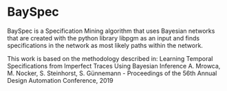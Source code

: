 # BaySpec

BaySpec is a Specification Mining algorithm that uses Bayesian networks that are created with the python library libpgm as an input and finds specifications in the network as most likely paths within the network.

This work is based on the methodology described in: 
Learning Temporal Specifications from Imperfect Traces Using Bayesian Inference
A. Mrowca, M. Nocker, S. Steinhorst, S. Günnemann - Proceedings of the 56th Annual Design Automation Conference, 2019

